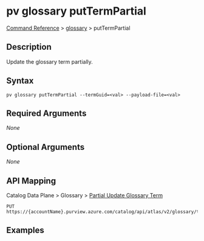 # pv glossary putTermPartial
[Command Reference](../../../README.md#command-reference) > [glossary](./main.md) > putTermPartial

## Description
Update the glossary term partially.

## Syntax
```
pv glossary putTermPartial --termGuid=<val> --payload-file=<val>
```

## Required Arguments
*None*

## Optional Arguments
*None*

## API Mapping
Catalog Data Plane > Glossary > [Partial Update Glossary Term](https://docs.microsoft.com/en-us/rest/api/purview/catalogdataplane/glossary/partial-update-glossary-term)
```
PUT https://{accountName}.purview.azure.com/catalog/api/atlas/v2/glossary/term/{termGuid}/partial
```

## Examples
```powershell

```